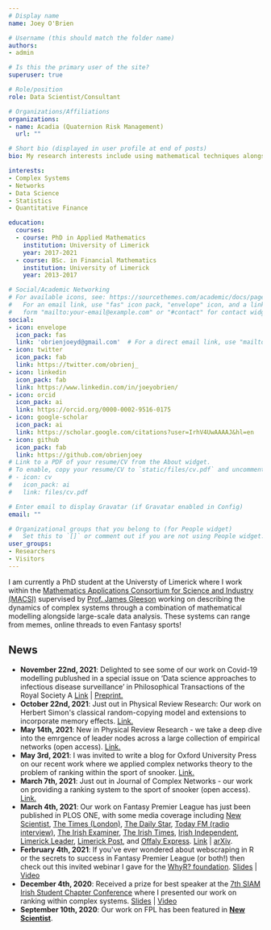 ```yaml
---
# Display name
name: Joey O'Brien

# Username (this should match the folder name)
authors:
- admin

# Is this the primary user of the site?
superuser: true

# Role/position
role: Data Scientist/Consultant

# Organizations/Affiliations
organizations:
- name: Acadia (Quaternion Risk Management)
  url: ""

# Short bio (displayed in user profile at end of posts)
bio: My research interests include using mathematical techniques alongside statistical data analysis to gain an understanding into the workings of different complex systems.

interests:
- Complex Systems
- Networks
- Data Science
- Statistics
- Quantitative Finance

education:
  courses:
  - course: PhD in Applied Mathematics
    institution: University of Limerick
    year: 2017-2021
  - course: BSc. in Financial Mathematics
    institution: University of Limerick
    year: 2013-2017

# Social/Academic Networking
# For available icons, see: https://sourcethemes.com/academic/docs/page-builder/#icons
#   For an email link, use "fas" icon pack, "envelope" icon, and a link in the
#   form "mailto:your-email@example.com" or "#contact" for contact widget.
social:
- icon: envelope
  icon_pack: fas
  link: 'obrienjoeyd@gmail.com'  # For a direct email link, use "mailto:obrienjoeyd@gmail.com".
- icon: twitter
  icon_pack: fab
  link: https://twitter.com/obrienj_
- icon: linkedin
  icon_pack: fab
  link: https://www.linkedin.com/in/joeyobrien/
- icon: orcid
  icon_pack: ai
  link: https://orcid.org/0000-0002-9516-0175
- icon: google-scholar
  icon_pack: ai
  link: https://scholar.google.com/citations?user=IrhV4UwAAAAJ&hl=en
- icon: github
  icon_pack: fab
  link: https://github.com/obrienjoey
# Link to a PDF of your resume/CV from the About widget.
# To enable, copy your resume/CV to `static/files/cv.pdf` and uncomment the lines below.
# - icon: cv
#   icon_pack: ai
#   link: files/cv.pdf

# Enter email to display Gravatar (if Gravatar enabled in Config)
email: ""

# Organizational groups that you belong to (for People widget)
#   Set this to `[]` or comment out if you are not using People widget.
user_groups:
- Researchers
- Visitors
---
```


I am currently a PhD student at the Universty of Limerick where I work within the [Mathematics Applications Consortium for Science and Industry (MACSI)](https://ulsites.ul.ie/macsi/) supervised by [Prof. James Gleeson](https://staff.ul.ie/gleesonj/) working on describing the dynamics of complex systems through a combination of mathematical modelling alongside large-scale data analysis. These systems can range from memes, online threads to even Fantasy sports!

## News
- **November 22nd, 2021**: Delighted to see some of our work on Covid-19 modelling publushed in a special issue on ‘Data science approaches to infectious disease surveillance’ in Philosophical Transactions of the Royal Society A   [Link](https://royalsocietypublishing.org/doi/full/10.1098/rsta.2021.0120) | [Preprint.](https://arxiv.org/abs/2106.04705)
- **October 22nd, 2021**: Just out in Physical Review Research: Our work on Herbert Simon's classical random-copying model and extensions to incorporate memory effects. [Link.](https://journals.aps.org/prresearch/pdf/10.1103/PhysRevResearch.3.043057)
- **May 14th, 2021**: New in Physical Review Research - we take a deep dive into the emrgence of leader nodes across a large collection of empirical networks (open access). [Link.](https://journals.aps.org/prresearch/pdf/10.1103/PhysRevResearch.3.023117)
- **May 3rd, 2021**: I was invited to write a blog for Oxford University Press on our recent work where we applied complex networks theory to the problem of ranking within the sport of snooker. [Link.](https://blog.oup.com/2021/05/a-complex-networks-approach-to-ranking-professional-snooker-players/)
- **March 7th, 2021**: Just out in Journal of Complex Networks - our work on providing a ranking system to the sport of snooker (open access). [Link.](https://academic.oup.com/comnet/article/8/6/cnab003/6161497?searchresult=1)
- **March 4th, 2021**: Our work on Fantasy Premier League has just been published in PLOS ONE, with some media coverage including [New Scientist](https://www.newscientist.com/article/2254155-maths-reveals-the-top-strategies-to-win-at-fantasy-football/), [The Times (London)](https://www.thetimes.co.uk/article/best-fantasy-football-managers-are-the-special-ones-837qqrfqm), [The Daily Star](https://www.dailystar.co.uk/sport/football/fantasy-football-guardiola-jurgen-klopp-23610644), [Today FM (radio interview)](https://www.todayfm.com/podcasts/the-last-word-with-matt-cooper/the-secrets-of-fantasy-football-success), [The Irish Examiner](https://www.irishexaminer.com/news/munster/arid-40237667.html), [The Irish Times](https://www.irishtimes.com/news/offbeat/experts-disclose-secret-to-fantasy-football-s-best-and-the-rest-1.4501480), [Irish Independent](https://www.independent.ie/sport/soccer/premier-league/revealed-ul-study-shows-how-long-term-planning-and-enabler-players-are-secrets-to-fantasy-premier-league-success-40158922.html), [Limerick Leader](https://www.limerickleader.ie/news/sport/614377/university-of-limerick-study-reveals-secrets-of-fantasy-premier-league-success.html), [Limerick Post](https://www.limerickpost.ie/2021/03/06/university-of-limerick-research-identifies-secrets-of-fantasy-premier-league-success/), and [Offaly Express](https://www.offalyexpress.ie/news/sport/615118/revealed-the-secrets-of-fantasy-football-success.html). [Link](https://journals.plos.org/plosone/article?id=10.1371/journal.pone.0246698) | [arXiv](https://arxiv.org/abs/2009.01206). 
- **Ferbruary 4th, 2021**: If you've ever wondered about webscraping in R or the secrets to success in Fantasy Premier League (or both!) then check out this invited webinar I gave for the [WhyR? foundation](http://whyr.pl/foundation/). [Slides](https://joeyobrientalks.netlify.app/2021_whyR_webinar/20210204-WhyR.pdf) | [Video](https://www.youtube.com/watch?v=lrbWF8nr_FA&t=3485s&ab_channel=WhyR%3FFoundation)
- **December 4th, 2020**: Received a prize for best speaker at the [7th SIAM Irish Student Chapter Conference](https://sites.google.com/view/siam-ima-dublin/events/student-conference?authuser=0) where I presented our work on ranking within complex systems. [Slides](https://joeyobrientalks.netlify.app/2020_SIAM_Snooker/2020_SIAM_Snooker.pdf) | [Video](https://www.youtube.com/watch?v=GbsM_qhiQJ0&feature=emb_logo&ab_channel=SIAM-IMADublinArea)
- **September 10th, 2020**:  Our work on FPL has been featured in **[New Scientist](https://www.newscientist.com/article/2254155-maths-reveals-the-top-strategies-to-win-at-fantasy-football/)**. 


